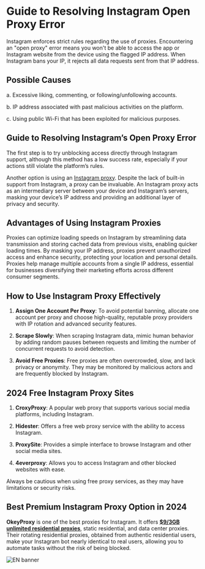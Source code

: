 # Guide to Resolving Instagram Open Proxy Error
Instagram enforces strict rules regarding the use of proxies. Encountering an "open proxy" error means you won't be able to access the app or Instagram website from the device using the flagged IP address. When Instagram bans your IP, it rejects all data requests sent from that IP address.

## Possible Causes

a. Excessive liking, commenting, or following/unfollowing accounts.

b. IP address associated with past malicious activities on the platform.

c. Using public Wi-Fi that has been exploited for malicious purposes.

## Guide to Resolving Instagram’s Open Proxy Error

The first step is to try unblocking access directly through Instagram support, although this method has a low success rate, especially if your actions still violate the platform’s rules. 

Another option is using an [Instagram proxy](https://www.okeyproxy.com/proxy/what-is-instagram-open-proxy-and-how-to-fix-it/?link=b63b57). Despite the lack of built-in support from Instagram, a proxy can be invaluable. An Instagram proxy acts as an intermediary server between your device and Instagram’s servers, masking your device’s IP address and providing an additional layer of privacy and security.

## Advantages of Using Instagram Proxies

Proxies can optimize loading speeds on Instagram by streamlining data transmission and storing cached data from previous visits, enabling quicker loading times. By masking your IP address, proxies prevent unauthorized access and enhance security, protecting your location and personal details. Proxies help manage multiple accounts from a single IP address, essential for businesses diversifying their marketing efforts across different consumer segments.

## How to Use Instagram Proxy Effectively

1. **Assign One Account Per Proxy**: To avoid potential banning, allocate one account per proxy and choose high-quality, reputable proxy providers with IP rotation and advanced security features.

2. **Scrape Slowly**: When scraping Instagram data, mimic human behavior by adding random pauses between requests and limiting the number of concurrent requests to avoid detection.

3. **Avoid Free Proxies**: Free proxies are often overcrowded, slow, and lack privacy or anonymity. They may be monitored by malicious actors and are frequently blocked by Instagram.

## 2024 Free Instagram Proxy Sites

1. **CroxyProxy**: A popular web proxy that supports various social media platforms, including Instagram.
 
2. **Hidester**: Offers a free web proxy service with the ability to access Instagram.
  
3. **ProxySite**: Provides a simple interface to browse Instagram and other social media sites.
   
4. **4everproxy**: Allows you to access Instagram and other blocked websites with ease.

Always be cautious when using free proxy services, as they may have limitations or security risks.

## Best Premium Instagram Proxy Option in 2024

**OkeyProxy** is one of the best proxies for Instagram. It offers [**$9/3GB unlimited residential proxies**](https://www.okeyproxy.com/en/residential-proxies/?link=b63b57), static residential, and data center proxies. Their rotating residential proxies, obtained from authentic residential users, make your Instagram bot nearly identical to real users, allowing you to automate tasks without the risk of being blocked.

![EN banner](https://github.com/thepirateproxy/Guide-to-Resolving-Instagram-Open-Proxy-Error/assets/169422974/3cb6e6a8-ecb4-4cc8-bd8c-22988f56c7e4)
